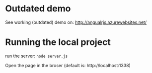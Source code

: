 # Outdated demo
See working (outdated) demo on:
http://angualrjs.azurewebsites.net/

# Running the local project
run the server:
```node server.js```

Open the page in the broser (default is: http://localhost:1338)
